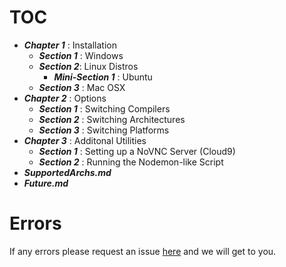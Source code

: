 # TOC
 - ***Chapter 1*** : Installation
    - ***Section 1*** : Windows
    - ***Section 2***: Linux Distros
       - ***Mini-Section 1*** : Ubuntu
    - ***Section 3*** : Mac OSX
 - ***Chapter 2*** : Options
    - ***Section 1*** : Switching Compilers
    - ***Section 2*** : Switching Architectures
    - ***Section 3*** : Switching Platforms
 - ***Chapter 3*** : Additonal Utilities
    - ***Section 1*** : Setting up a NoVNC Server (Cloud9)
    - ***Section 2*** : Running the Nodemon-like Script
 - ***SupportedArchs.md***
 - ***Future.md***

# Errors
If any errors please request an issue [here](http://meta.boneos.org/) and we will get to you.